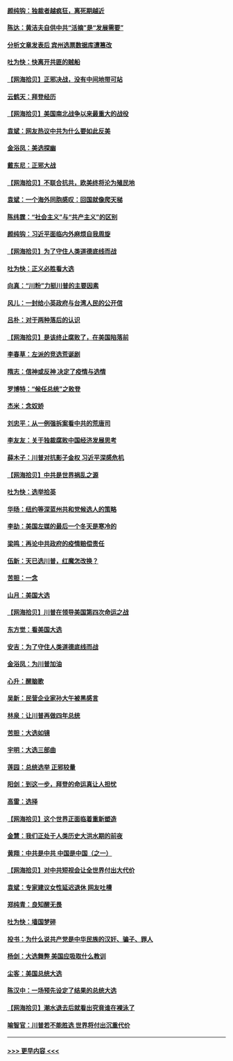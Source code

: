 #### [颜纯钩：独裁者越疯狂，离死期越近](../pages/nsc993/n12569055.md?t=11240051) 
#### [陈达：黄洁夫自供中共“活摘”是“发展需要”](../pages/nsc993/n12568541.md?t=11240051) 
#### [分析文章发表后 宾州选票数据库遭篡改](../pages/nsc993/n12568105.md?t=11240051) 
#### [吐为快：快离开共匪的贼船](../pages/nsc993/n12568462.md?t=11240051) 
#### [【网海拾贝】正邪决战，没有中间地带可站](../pages/nsc993/n12568439.md?t=11240051) 
#### [云鹤天：拜登经历](../pages/nsc993/n12567294.md?t=11240051) 
#### [【网海拾贝】美国南北战争以来最重大的战役](../pages/nsc993/n12567247.md?t=11240051) 
#### [袁斌：网友热议中共为什么要如此反美](../pages/nsc993/n12567162.md?t=11240051) 
#### [金浴凤：美选探幽](../pages/nsc993/n12567147.md?t=11240051) 
#### [戴东尼：正邪大战](../pages/nsc993/n12567033.md?t=11240051) 
#### [【网海拾贝】不联合抗共，欧美终将沦为殖民地](../pages/nsc993/n12565068.md?t=11240051) 
#### [袁斌：一个海外同胞感叹：回国就像爬天梯](../pages/nsc993/n12564986.md?t=11240051) 
#### [陈纬霆：“社会主义”与“共产主义”的区别](../pages/nsc993/n12562417.md?t=11240051) 
#### [颜纯钩：习近平面临内外麻烦自我周旋](../pages/nsc993/n12563356.md?t=11240051) 
#### [【网海拾贝】为了守住人类道德底线而战](../pages/nsc993/n12562542.md?t=11240051) 
#### [吐为快：正义必胜看大选](../pages/nsc993/n12561967.md?t=11240051) 
#### [向真：“川粉”力挺川普的主要因素](../pages/nsc993/n12560774.md?t=11240051) 
#### [风儿：一封给小英政府与台湾人民的公开信](../pages/nsc993/n12560581.md?t=11240051) 
#### [吕朴：对于两种落后的认识](../pages/nsc993/n12560492.md?t=11240051) 
#### [【网海拾贝】是该终止腐败了，在美国陷落前](../pages/nsc993/n12559936.md?t=11240051) 
#### [李春草：左派的竞选荒诞剧](../pages/nsc993/n12558380.md?t=11240051) 
#### [隋志：信神或反神 决定了疫情与选情](../pages/nsc993/n12558255.md?t=11240051) 
#### [罗博特：“候任总统”之败登](../pages/nsc993/n12558189.md?t=11240051) 
#### [杰米：念奴娇](../pages/nsc993/n12558174.md?t=11240051) 
#### [刘忠平：从一例强拆案看中共的荒唐司](../pages/nsc993/n12558036.md?t=11240051) 
#### [李友友：关于独裁腐败中国经济发展思考](../pages/nsc993/n12558004.md?t=11240051) 
#### [薛木子：川普对抗影子金权 习近平深感危机](../pages/nsc993/n12557342.md?t=11240051) 
#### [【网海拾贝】中共是世界祸乱之源](../pages/nsc993/n12555353.md?t=11240051) 
#### [吐为快：选举拾英](../pages/nsc993/n12555041.md?t=11240051) 
#### [华旸：纽约等深蓝州共和党候选人的策略](../pages/nsc993/n12554309.md?t=11240051) 
#### [李劼：美国左媒的最后一个冬天是寒冷的](../pages/nsc993/n12552947.md?t=11240051) 
#### [梁鸣：再论中共政府的疫情赔偿责任](../pages/nsc993/n12553012.md?t=11240051) 
#### [伍新：天已选川普，红魔怎改换？](../pages/nsc993/n12552970.md?t=11240051) 
#### [苦胆：一念](../pages/nsc993/n12552957.md?t=11240051) 
#### [山月：美国大选](../pages/nsc993/n12552446.md?t=11240051) 
#### [【网海拾贝】川普在领导美国第四次命运之战](../pages/nsc993/n12551973.md?t=11240051) 
#### [东方觉：看美国大选](../pages/nsc993/n12551647.md?t=11240051) 
#### [安吉：为了守住人类道德底线而战](../pages/nsc993/n12551111.md?t=11240051) 
#### [金浴凤：为川普加油](../pages/nsc993/n12551085.md?t=11240051) 
#### [心升：醒脑歌](../pages/nsc993/n12550984.md?t=11240051) 
#### [吴新：民营企业家孙大午被黑感言](../pages/nsc993/n12550656.md?t=11240051) 
#### [林泉：让川普再做四年总统](../pages/nsc993/n12550640.md?t=11240051) 
#### [苦胆：大选如镜](../pages/nsc993/n12550630.md?t=11240051) 
#### [宇明：大选三部曲](../pages/nsc993/n12550603.md?t=11240051) 
#### [莲园：总统选举 正邪较量](../pages/nsc993/n12550594.md?t=11240051) 
#### [阳剑：到这一步，拜登的命运真让人担忧](../pages/nsc993/n12549093.md?t=11240051) 
#### [高雷：选择](../pages/nsc993/n12549087.md?t=11240051) 
#### [【网海拾贝】这个世界正面临着重新塑造](../pages/nsc993/n12548326.md?t=11240051) 
#### [金慧：我们正处于人类历史大洪水期的前夜](../pages/nsc993/n12547914.md?t=11240051) 
#### [黄翔：中共是中共 中国是中国（之一）](../pages/nsc993/n12547576.md?t=11240051) 
#### [【网海拾贝】对中共短视会让全世界付出大代价](../pages/nsc993/n12546043.md?t=11240051) 
#### [袁斌：专家建议女性延迟退休 网友吐槽](../pages/nsc993/n12545424.md?t=11240051) 
#### [郑纯青：良知醒无畏](../pages/nsc993/n12545394.md?t=11240051) 
#### [吐为快：墙国梦碎](../pages/nsc993/n12545309.md?t=11240051) 
#### [投书：为什么说共产党是中华民族的汉奸、骗子、罪人](../pages/nsc993/n12545089.md?t=11240051) 
#### [杨剑：大选舞弊 美国应吸取什么教训](../pages/nsc993/n12543937.md?t=11240051) 
#### [尘客：美国总统大选](../pages/nsc993/n12543828.md?t=11240051) 
#### [陈汉中：一场预先设定了结果的总统大选](../pages/nsc993/n12543564.md?t=11240051) 
#### [【网海拾贝】潮水退去后就看出究竟谁在裸泳了](../pages/nsc993/n12543321.md?t=11240051) 
#### [喻智官：川普若不能胜选 世界将付出沉重代价](../pages/nsc993/n12541352.md?t=11240051) 

----
#### [ >>> 更早内容 <<< ](../indexes/nsc993-earlier.md)
